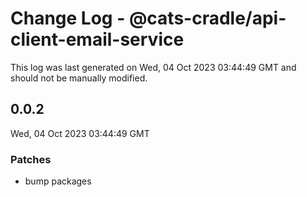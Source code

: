 # Change Log - @cats-cradle/api-client-email-service

This log was last generated on Wed, 04 Oct 2023 03:44:49 GMT and should not be manually modified.

## 0.0.2
Wed, 04 Oct 2023 03:44:49 GMT

### Patches

- bump packages


